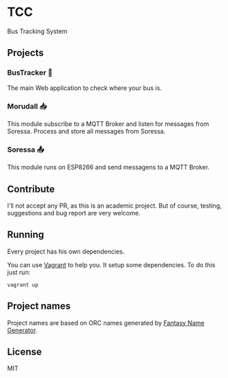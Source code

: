 # TCC

Bus Tracking System

## Projects

### BusTracker :bus:

The main Web application to check where your bus is.

### Morudall :inbox_tray:

This module subscribe to a MQTT Broker and listen for messages from Soressa. Process and store all messages from Soressa.

### Soressa :outbox_tray:

This module runs on ESP8266 and send messagens to a MQTT Broker.

## Contribute

I'll not accept any PR, as this is an academic project. But of course, testing, suggestions and bug report are very welcome.

## Running

Every project has his own dependencies.

You can use [Vagrant](https://www.vagrantup.com/) to help you.
It setup some dependencies.
To do this just run:

`vagrant up`

## Project names

Project names are based on ORC names generated by [Fantasy Name Generator](http://www.fantasynamegen.com/orc/short/).

## License

MIT
